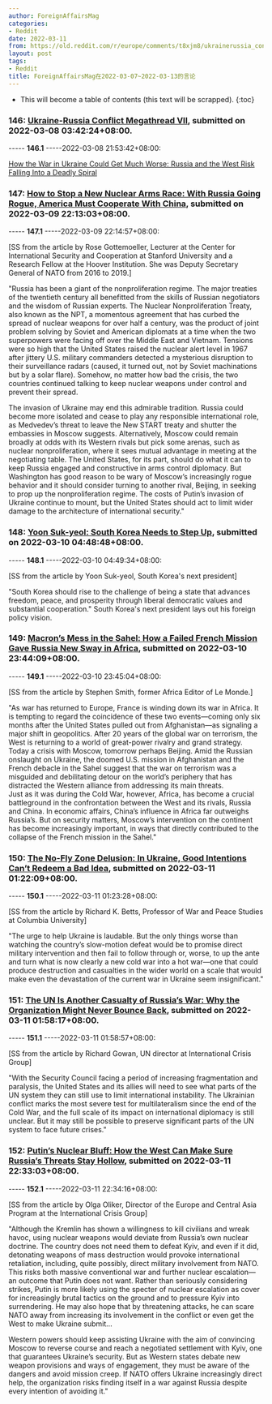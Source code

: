 ```yaml
---
author: ForeignAffairsMag
categories:
- Reddit
date: 2022-03-11
from: https://old.reddit.com/r/europe/comments/t8xjm8/ukrainerussia_conflict_megathread_vii/
layout: post
tags:
- Reddit
title: ForeignAffairsMag在2022-03-07~2022-03-13的言论
---
```


* This will become a table of contents (this text will be scrapped).
{:toc}

### 146: [Ukraine-Russia Conflict Megathread VII](https://old.reddit.com/r/europe/comments/t8xjm8/ukrainerussia_conflict_megathread_vii/), submitted on 2022-03-08 03:42:24+08:00.

----- __146.1__ -----2022-03-08 21:53:42+08:00:

[How the War in Ukraine Could Get Much Worse: Russia and the West Risk Falling Into a Deadly Spiral](https://www.foreignaffairs.com/articles/ukraine/2022-03-08/how-war-ukraine-could-get-much-worse)

### 147: [How to Stop a New Nuclear Arms Race: With Russia Going Rogue, America Must Cooperate With China](https://old.reddit.com/r/geopolitics/comments/ta8oge/how_to_stop_a_new_nuclear_arms_race_with_russia/), submitted on 2022-03-09 22:13:03+08:00.

----- __147.1__ -----2022-03-09 22:14:57+08:00:

\[SS from the article by Rose Gottemoeller, Lecturer at the Center for International Security and Cooperation at Stanford University and a Research Fellow at the Hoover Institution. She was Deputy Secretary General of NATO from 2016 to 2019.\]

"Russia has been a giant of the nonproliferation regime. The major treaties of the twentieth century all benefitted from the skills of Russian negotiators and the wisdom of Russian experts. The Nuclear Nonproliferation Treaty, also known as the NPT, a momentous agreement that has curbed the spread of nuclear weapons for over half a century, was the product of joint problem solving by Soviet and American diplomats at a time when the two superpowers were facing off over the Middle East and Vietnam. Tensions were so high that the United States raised the nuclear alert level in 1967 after jittery U.S. military commanders detected a mysterious disruption to their surveillance radars (caused, it turned out, not by Soviet machinations but by a solar flare). Somehow, no matter how bad the crisis, the two countries continued talking to keep nuclear weapons under control and prevent their spread.

The invasion of Ukraine may end this admirable tradition. Russia could become more isolated and cease to play any responsible international role, as Medvedev’s threat to leave the New START treaty and shutter the embassies in Moscow suggests. Alternatively, Moscow could remain broadly at odds with its Western rivals but pick some arenas, such as nuclear nonproliferation, where it sees mutual advantage in meeting at the negotiating table. The United States, for its part, should do what it can to keep Russia engaged and constructive in arms control diplomacy. But Washington has good reason to be wary of Moscow’s increasingly rogue behavior and it should consider turning to another rival, Beijing, in seeking to prop up the nonproliferation regime. The costs of Putin’s invasion of Ukraine continue to mount, but the United States should act to limit wider damage to the architecture of international security."

### 148: [Yoon Suk-yeol: South Korea Needs to Step Up](https://old.reddit.com/r/geopolitics/comments/tah87d/yoon_sukyeol_south_korea_needs_to_step_up/), submitted on 2022-03-10 04:48:48+08:00.

----- __148.1__ -----2022-03-10 04:49:34+08:00:

\[SS from the article by Yoon Suk-yeol, South Korea's next president\]

"South Korea should rise to the challenge of being a state that advances freedom, peace, and prosperity through liberal democratic values and substantial cooperation." South Korea's next president lays out his foreign policy vision.

### 149: [Macron’s Mess in the Sahel: How a Failed French Mission Gave Russia New Sway in Africa](https://old.reddit.com/r/Africa/comments/tb1ihl/macrons_mess_in_the_sahel_how_a_failed_french/), submitted on 2022-03-10 23:44:09+08:00.

----- __149.1__ -----2022-03-10 23:45:04+08:00:

\[SS from the article by Stephen Smith, former Africa Editor of Le Monde.\]

"As war has returned to Europe, France is winding down its war in Africa. It is tempting to regard the coincidence of these two events—coming only six months after the United States pulled out from Afghanistan—as signaling a major shift in geopolitics. After 20 years of the global war on terrorism, the West is returning to a world of great-power rivalry and grand strategy. Today a crisis with Moscow, tomorrow perhaps Beijing. Amid the Russian onslaught on Ukraine, the doomed U.S. mission in Afghanistan and the French debacle in the Sahel suggest that the war on terrorism was a misguided and debilitating detour on the world’s periphery that has distracted the Western alliance from addressing its main threats.  
Just as it was during the Cold War, however, Africa, has become a crucial battleground in the confrontation between the West and its rivals, Russia and China. In economic affairs, China’s influence in Africa far outweighs Russia’s. But on security matters, Moscow’s intervention on the continent has become increasingly important, in ways that directly contributed to the collapse of the French mission in the Sahel."

### 150: [The No-Fly Zone Delusion: In Ukraine, Good Intentions Can’t Redeem a Bad Idea](https://old.reddit.com/r/geopolitics/comments/tb3q8c/the_nofly_zone_delusion_in_ukraine_good/), submitted on 2022-03-11 01:22:09+08:00.

----- __150.1__ -----2022-03-11 01:23:28+08:00:

\[SS from the article by Richard K. Betts, Professor of War and Peace Studies at Columbia University\]

"The urge to help Ukraine is laudable. But the only things worse than watching the country’s slow-motion defeat would be to promise direct military intervention and then fail to follow through or, worse, to up the ante and turn what is now clearly a new cold war into a hot war—one that could produce destruction and casualties in the wider world on a scale that would make even the devastation of the current war in Ukraine seem insignificant."

### 151: [The UN Is Another Casualty of Russia’s War: Why the Organization Might Never Bounce Back](https://old.reddit.com/r/TrueReddit/comments/tb4ihz/the_un_is_another_casualty_of_russias_war_why_the/), submitted on 2022-03-11 01:58:17+08:00.

----- __151.1__ -----2022-03-11 01:58:57+08:00:

\[SS from the article by Richard Gowan, UN director at International Crisis Group\]

"With the Security Council facing a period of increasing fragmentation and paralysis, the United States and its allies will need to see what parts of the UN system they can still use to limit international instability. The Ukrainian conflict marks the most severe test for multilateralism since the end of the Cold War, and the full scale of its impact on international diplomacy is still unclear. But it may still be possible to preserve significant parts of the UN system to face future crises."

### 152: [Putin’s Nuclear Bluff: How the West Can Make Sure Russia’s Threats Stay Hollow](https://old.reddit.com/r/geopolitics/comments/tbren9/putins_nuclear_bluff_how_the_west_can_make_sure/), submitted on 2022-03-11 22:33:03+08:00.

----- __152.1__ -----2022-03-11 22:34:16+08:00:

\[SS from the article by Olga Oliker, Director of the Europe and Central Asia Program at the International Crisis Group\]

"Although the Kremlin has shown a willingness to kill civilians and wreak havoc, using nuclear weapons would deviate from Russia’s own nuclear doctrine. The country does not need them to defeat Kyiv, and even if it did, detonating weapons of mass destruction would provoke international retaliation, including, quite possibly, direct military involvement from NATO. This risks both massive conventional war and further nuclear escalation—an outcome that Putin does not want. Rather than seriously considering strikes, Putin is more likely using the specter of nuclear escalation as cover for increasingly brutal tactics on the ground and to pressure Kyiv into surrendering. He may also hope that by threatening attacks, he can scare NATO away from increasing its involvement in the conflict or even get the West to make Ukraine submit...

Western powers should keep assisting Ukraine with the aim of convincing Moscow to reverse course and reach a negotiated settlement with Kyiv, one that guarantees Ukraine’s security. But as Western states debate new weapon provisions and ways of engagement, they must be aware of the dangers and avoid mission creep. If NATO offers Ukraine increasingly direct help, the organization risks finding itself in a war against Russia despite every intention of avoiding it."

